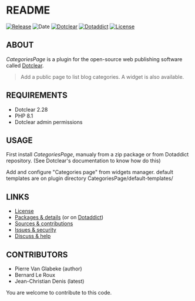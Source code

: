 # README


[![Release](https://img.shields.io/github/v/release/jcdenis/CategoriesPage?color=lightblue)](https://github.com/JcDenis/CategoriesPage/releases)
![Date](https://img.shields.io/github/release-date/jcdenis/CategoriesPage?color=red)
[![Dotclear](https://img.shields.io/badge/dotclear-v2.33-137bbb.svg)](https://fr.dotclear.org/download)
[![Dotaddict](https://img.shields.io/badge/dotaddict-official-9ac123.svg)](https://plugins.dotaddict.org/dc2/details/CategoriesPage)
[![License](https://img.shields.io/github/license/jcdenis/CategoriesPage?color=white)](https://github.com/JcDenis/CategoriesPage/blob/master/LICENSE)

## ABOUT

_CategoriesPage_ is a plugin for the open-source web publishing software called [Dotclear](https://www.dotclear.org).

> Add a public page to list blog categories. A widget is also available.

## REQUIREMENTS

* Dotclear 2.28
* PHP 8.1
* Dotclear admin permissions

## USAGE

First install _CategoriesPage_, manualy from a zip package or from 
Dotaddict repository. (See Dotclear's documentation to know how do this)

Add and configure "Categories page" from widgets manager.
default templates are on plugin directory CategoriesPage/default-templates/

## LINKS

* [License](https://github.com/JcDenis/CategoriesPage/blob/master/LICENSE)
* [Packages & details](https://github.com/JcDenis/CategoriesPage/releases) (or on [Dotaddict](https://plugins.dotaddict.org/dc2/details/CategoriesPage))
* [Sources & contributions](https://github.com/JcDenis/CategoriesPage)
* [Issues & security](https://github.com/JcDenis/CategoriesPage/issues)
* [Discuss & help](https://forum.dotclear.org/viewtopic.php?id=43627)

## CONTRIBUTORS

* Pierre Van Glabeke (author)
* Bernard Le Roux
* Jean-Christian Denis (latest)

You are welcome to contribute to this code.
